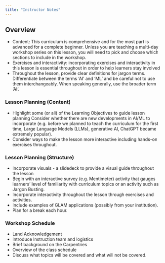 ```yaml
---
title: "Instructor Notes"
---
```


## Overview
- Content: This curriculum is comprehensive and for the most part is advanced for a complete beginner. Unless you are teaching a multi-day workshop series on this lesson, you will need to pick and choose which sections to include in the workshop.
- Exercises and interactivity: incorporating exercises and interactivity in this lesson is essential throughout in order to help learners stay involved
- Throughout the lesson, provide clear definitions for jargon terms. Differentiate between the terms ‘AI’ and ‘ML’ and be careful not to use them interchangeably. When speaking generally, use the broader term ‘AI’.
  
### Lesson Planning (Content)
- Highlight some (or all) of the Learning Objectives to guide lesson planning
Consider whether there are new developments in AI/ML to incorporate (e.g. before we planned to teach the curriculum for the first time, Large Language Models (LLMs), generative AI, ChatGPT became extremely popular).
- Consider ways to make the lesson more interactive including hands-on exercises throughout.

### Lesson Planning (Structure)
- Incorporate visuals - a slidedeck to provide a visual guide throughout the lesson
- Begin with an interactive survey (e.g. Mentimeter) activity that gauges learners’ level of familiarity with curriculum topics or an activity such as Jargon Busting.
- Incorporate interactivity throughout the lesson through exercises and activities.
- Include examples of GLAM applications (possibly from your institution).
- Plan for a break each hour.

### Workshop Schedule
- Land Acknowledgement
- Introduce Instruction team and logistics
- Brief background on the Carpentries
- Overview of the class schedule
- Discuss what topics will be covered and what will not be covered.


